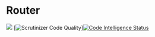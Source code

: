 # Router

![](https://travis-ci.org/marussoft/router.svg?branch=master)
[![Scrutinizer Code Quality](https://scrutinizer-ci.com/g/marussoft/router/badges/quality-score.png?b=master)][![Code Intelligence Status](https://scrutinizer-ci.com/g/marussoft/router/badges/code-intelligence.svg?b=master)](https://scrutinizer-ci.com/code-intelligence)
